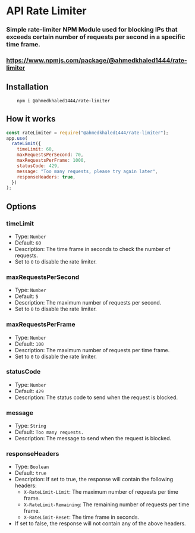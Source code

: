 # API Rate Limiter

### Simple rate-limiter NPM Module used for blocking IPs that exceeds certain number of requests per second in a specific time frame.

### https://www.npmjs.com/package/@ahmedkhaled1444/rate-limiter

## Installation

```
    npm i @ahmedkhaled1444/rate-limiter
```

## How it works

```js
const rateLimiter = require("@ahmedkhaled1444/rate-limiter");
app.use(
  rateLimit({
    timeLimit: 60,
    maxRequestsPerSecond: 70,
    maxRequestsPerFrame: 1000,
    statusCode: 429,
    message: "Too many requests, please try again later",
    responseHeaders: true,
  })
);
```

## Options

### timeLimit

- Type: `Number`
- Default: `60`
- Description: The time frame in seconds to check the number of requests.
- Set to `0` to disable the rate limiter.

### maxRequestsPerSecond

- Type: `Number`
- Default: `5`
- Description: The maximum number of requests per second.
- Set to `0` to disable the rate limiter.

### maxRequestsPerFrame

- Type: `Number`
- Default: `100`
- Description: The maximum number of requests per time frame.
- Set to `0` to disable the rate limiter.

### statusCode

- Type: `Number`
- Default: `429`
- Description: The status code to send when the request is blocked.

### message

- Type: `String`
- Default: `Too many requests.`
- Description: The message to send when the request is blocked.

### responseHeaders

- Type: `Boolean`
- Default: `true`
- Description: If set to true, the response will contain the following headers:
  - `X-RateLimit-Limit`: The maximum number of requests per time frame.
  - `X-RateLimit-Remaining`: The remaining number of requests per time frame.
  - `X-RateLimit-Reset`: The time frame in seconds.
- If set to false, the response will not contain any of the above headers.
